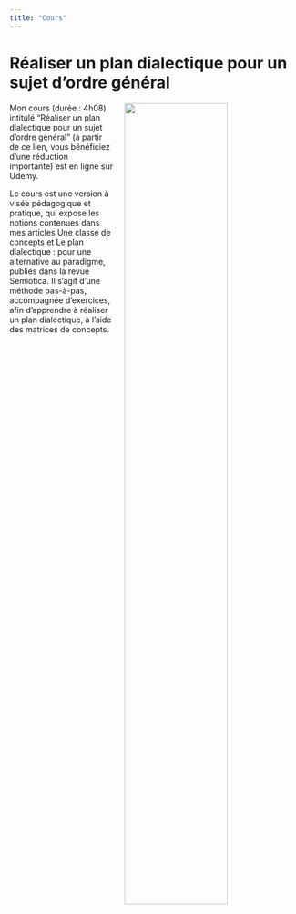 ```yaml
---
title: "Cours"
---
```


# Réaliser un plan dialectique pour un sujet d’ordre général

<img align="right" width="60%" src="/images/presentation-plandial-fr.jpg" style="margin-left: 20px;">

Mon cours (durée : 4h08) intitulé “Réaliser un plan dialectique pour un sujet d’ordre général” (à partir de ce lien, vous bénéficiez d’une réduction importante) est en ligne sur Udemy.


Le cours est une version à visée pédagogique et pratique, qui expose les notions contenues dans mes articles Une classe de concepts et Le plan dialectique : pour une alternative au paradigme, publiés dans la revue Semiotica. Il s’agit d’une méthode pas-à-pas, accompagnée d’exercices, afin d’apprendre à réaliser un plan dialectique, à l’aide des matrices de concepts.
